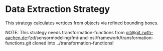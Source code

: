 # Data Extraction Strategy

This strategy calculates vertices from objects via refined bounding boxes.

NOTE:
This strategy needs transformation-functions from git@git.rwth-aachen.de:fzd/sensormodeling/fmi-and-osi/framework/transformation-functions.git cloned into ../transformation-functions!
